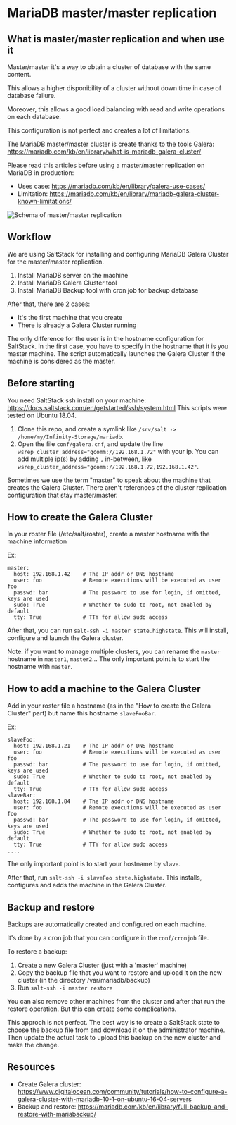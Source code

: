 # MariaDB master/master replication

## What is master/master replication and when use it

Master/master it's a way to obtain a cluster of database with the same content.

This allows a higher disponibility of a cluster without down time in case of database failure.

Moreover, this allows a good load balancing with read and write operations on each database.

This configuration is not perfect and creates a lot of limitations.

The MariaDB master/master cluster is create thanks to the tools Galera: https://mariadb.com/kb/en/library/what-is-mariadb-galera-cluster/

Please read this articles before using a master/master replication on MariaDB in production: 
* Uses case: https://mariadb.com/kb/en/library/galera-use-cases/
* Limitation: https://mariadb.com/kb/en/library/mariadb-galera-cluster-known-limitations/ 

![Schema of master/master replication](https://mariadb.com/kb/en/library/what-is-mariadb-galera-cluster/+image/galera_small)


## Workflow

We are using SaltStack for installing and configuring MariaDB Galera Cluster for the master/master replication.

1. Install MariaDB server on the machine
2. Install MariaDB Galera Cluster tool
3. Install MariaDB Backup tool with cron job for backup database

After that, there are 2 cases:
* It's the first machine that you create
* There is already a Galera Cluster running

The only difference for the user is in the hostname configuration for SaltStack. In the first case, you have to specify in the hostname that it is you master machine. The script automatically launches the Galera Cluster if the machine is considered as the master.

## Before starting

You need SaltStack ssh install on your machine: https://docs.saltstack.com/en/getstarted/ssh/system.html
This scripts were tested on Ubuntu 18.04.

1. Clone this repo, and create a symlink like `/srv/salt -> /home/my/Infinity-Storage/mariadb`.
2. Open the file `conf/galera.cnf`, and update the line `wsrep_cluster_address="gcomm://192.168.1.72"` with your ip. You can add multiple ip(s) by adding `,` in-between, like `wsrep_cluster_address="gcomm://192.168.1.72,192.168.1.42"`.

Sometimes we use the term "master" to speak about the machine that creates the Galera Cluster. There aren't references of the cluster replication configuration that stay master/master.

## How to create the Galera Cluster

In your roster file (/etc/salt/roster), create a master hostname with the machine information

Ex:
```
master:
  host: 192.168.1.42    # The IP addr or DNS hostname
  user: foo             # Remote executions will be executed as user foo
  passwd: bar           # The password to use for login, if omitted, keys are used
  sudo: True            # Whether to sudo to root, not enabled by default
  tty: True             # TTY for allow sudo access
```

After that, you can run `salt-ssh -i master state.highstate`. This will install, configure and launch the Galera cluster.

Note: if you want to manage multiple clusters, you can rename the `master` hostname in `master1`, `master2`... The only important point is to start the hostname with `master`.


## How to add a machine to the Galera Cluster

Add in your roster file a hostname (as in the "How to create the Galera Cluster" part) but name this hostname `slaveFooBar`.

Ex:
```
slaveFoo:
  host: 192.168.1.21    # The IP addr or DNS hostname
  user: foo             # Remote executions will be executed as user foo
  passwd: bar           # The password to use for login, if omitted, keys are used
  sudo: True            # Whether to sudo to root, not enabled by default
  tty: True             # TTY for allow sudo access
slaveBar:
  host: 192.168.1.84    # The IP addr or DNS hostname
  user: foo             # Remote executions will be executed as user foo
  passwd: bar           # The password to use for login, if omitted, keys are used
  sudo: True            # Whether to sudo to root, not enabled by default
  tty: True             # TTY for allow sudo access
....
```

The only important point is to start your hostname by `slave`.

After that, run `salt-ssh -i slaveFoo state.highstate`. This installs, configures and adds the machine in the Galera Cluster.


## Backup and restore

Backups are automatically created and configured on each machine.

It's done by a cron job that you can configure in the `conf/cronjob` file.

To restore a backup:
1. Create a new Galera Cluster (just with a 'master' machine)
2. Copy the backup file that you want to restore and upload it on the new cluster (in the directory /var/mariadb/backup)
3. Run `salt-ssh -i master restore`

You can also remove other machines from the cluster and after that run the restore operation. But this can create some complications.

This approch is not perfect. The best way is to create a SaltStack state to choose the backup file from and download it on the administrator machine. Then update the actual task to upload this backup on the new cluster and make the change.

## Resources

* Create Galera cluster: https://www.digitalocean.com/community/tutorials/how-to-configure-a-galera-cluster-with-mariadb-10-1-on-ubuntu-16-04-servers
* Backup and restore: https://mariadb.com/kb/en/library/full-backup-and-restore-with-mariabackup/
